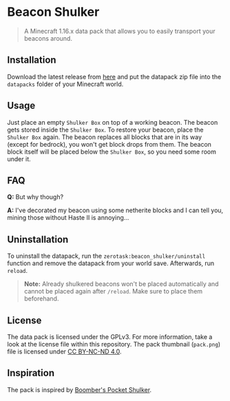 # Beacon Shulker

> A Minecraft 1.16.x data pack that allows you to easily transport your beacons around.

## Installation

Download the latest release from [here][latest] and put the datapack zip file into the `datapacks` folder of your Minecraft world.

## Usage

Just place an empty `Shulker Box` on top of a working beacon. The beacon gets stored inside the `Shulker Box`. To restore your beacon, place the `Shulker Box` again. The beacon replaces all blocks that are in its way (except for bedrock), you won't get block drops from them. The beacon block itself will be placed below the `Shulker Box`, so you need some room under it.

## FAQ

**Q:** But why though?

**A:** I've decorated my beacon using some netherite blocks and I can tell you, mining those without Haste II is annoying...

## Uninstallation

To uninstall the datapack, run the `zerotask:beacon_shulker/uninstall` function and remove the datapack from your world save. Afterwards, run `reload`.

> **Note:** Already shulkered beacons won't be placed automatically and cannot be placed again after `/reload`. Make sure to place them beforehand.

## License

The data pack is licensed under the GPLv3. For more information, take a look at the license file within this repository. The pack thumbnail (`pack.png`) file is licensed under [CC BY-NC-ND 4.0](https://creativecommons.org/licenses/by-nc-nd/4.0/).

## Inspiration

The pack is inspired by [Boomber's Pocket Shulker](https://github.com/oOBoomberOo/pocket_shulker).

[latest]: https://github.com/vanilla-friendly-datapacks/beacon-shulker/releases/latest
